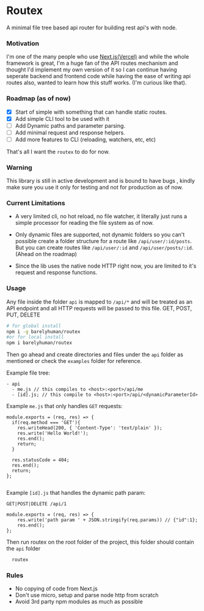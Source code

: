 # Routex

A minimal file tree based api router for building rest api's with node.

### Motivation

I'm one of the many people who use [Next.js(Vercel)](https://github.com/vercel/next.js) and while the whole framework is great, I'm a huge fan of the API routes mechanism and thought I'd implement my own version of it so I can continue having seperate backend and frontend code while having the ease of writing api routes also, wanted to learn how this stuff works. (I'm curious like that).

### Roadmap (as of now)

-   [x] Start of simple with something that can handle static routes.
-   [x] Add simple CLI tool to be used with it
-   [ ] Add Dynamic paths and parameter parsing.
-   [ ] Add minimal request and response helpers.
-   [ ] Add more features to CLI (reloading, watchers, etc, etc)

That's all I want the `routex` to do for now.

### Warning

This library is still in active development and is bound to have bugs , kindly make sure you use it only for testing and not for production as of now.

### Current Limitations

-   A very limited cli, no hot reload, no file watcher, it literally just runs a simple processor for reading the file system as of now.

-   Only dynamic files are supported, not dynamic folders so you can't possible create a folder structure for a route like `/api/user/:id/posts`. But you can create routes like `/api/user/:id` and `/api/user/posts/:id`. (Ahead on the roadmap)

-   Since the lib uses the native node HTTP right now, you are limited to it's request and response functions.

### Usage

Any file inside the folder `api` is mapped to `/api/*` and will be treated as an API endpoint and all HTTP requests will be passed to this file. GET, POST, PUT, DELETE

```sh
# for global install
npm i -g barelyhuman/routex
#or for local install
npm i barelyhuman/routex
```

Then go ahead and create directories and files under the `api` folder as mentioned or check the `examples` folder for reference.

Example file tree:

```
- api
  - me.js // this compiles to <host>:<port>/api/me
  - [id].js; // this compile to <host>:<port>/api/<dynamicParameterId>
```

Example `me.js` that only handles `GET` requests:

```
module.exports = (req, res) => {
  if(req.method === 'GET'){
    res.writeHead(200, { 'Content-Type': 'text/plain' });
    res.write('Hello World!');
    res.end();
    return;
  }

  res.statusCode = 404;
  res.end();
  return;
};


```

Example `[id].js` that handles the dynamic path param:

`GET|POST|DELETE /api/1`

```
module.exports = (req, res) => {
    res.write('path param ' + JSON.stringify(req.params)) // {"id":1};
    res.end();
};

```

Then run routex on the root folder of the project, this folder should contain the `api` folder

```sh
  routex

```

### Rules

-   No copying of code from Next.js
-   Don't use micro, setup and parse node http from scratch
-   Avoid 3rd party npm modules as much as possible
